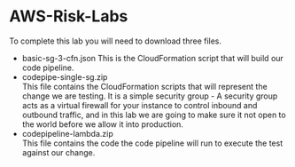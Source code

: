# AWS-Risk-Labs

To complete this lab you will need to download three files.
- basic-sg-3-cfn.json
This is the CloudFormation script that will build our code pipeline.
- codepipe-single-sg.zip  
This file contains the CloudFormation scripts that will represent the change we are testing. It is a simple security group - A security group acts as a virtual firewall for your instance to control inbound and outbound traffic, and in this lab we are going to make sure it not open to the world before we allow it into production.  
- codepipeline-lambda.zip  
This file contains the code the code pipeline will run to execute the test against our change.
